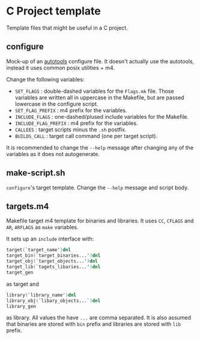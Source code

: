 # C Project template
Template files that might be useful in a C project.

## configure

Mock-up of an [autotools](https://en.wikipedia.org/wiki/GNU_Autotools) configure file. It doesn't
actually use the autotools, instead it uses common
posix utilities + m4.

Change the following variables:

- `SET_FLAGS` : double-dashed variables for the `Flags.mk` file. Those variables are written
              all in uppercase in the Makefile, but are passed lowercase in the configure
              script.
- `SET_FLAG_PREFIX` : m4 prefix for the variables.
- `INCLUDE_FLAGS` : one-dashed/plused include variables for the Makefile.
- `INCLUDE_FLAG_PREFIX` : m4 prefix for the variables.
- `CALLEES` : target scripts minus the `.sh` postfix.
- `BUILDS_CALL` : target call command (one per target script).

It is recommended to change the `--help` message after changing any of the variables
as it does not autogenerate.

## make-script.sh

`configure`'s target template. Change the `--help` message and script body.

## targets.m4

Makefile target m4 template for binaries and libraries.
It uses `CC`, `CFLAGS` and `AR`, `ARFLAGS` as `make` variables.

It sets up an `include` interface with:

```m4
target(`target_name')dnl
target_bin(`target_binaries...')dnl
target_obj(`target_objects...')dnl
target_lib(`tagets_libaries...')dnl
target_gen
```

as target and

```m4
library(`library_name')dnl
library_obj(`libary_objects...`)dnl
library_gen
```

as library. All values the have `...` are comma separated.
It is also assumed that binaries are stored with `bin` prefix
and libraries are stored with `lib` prefix.
